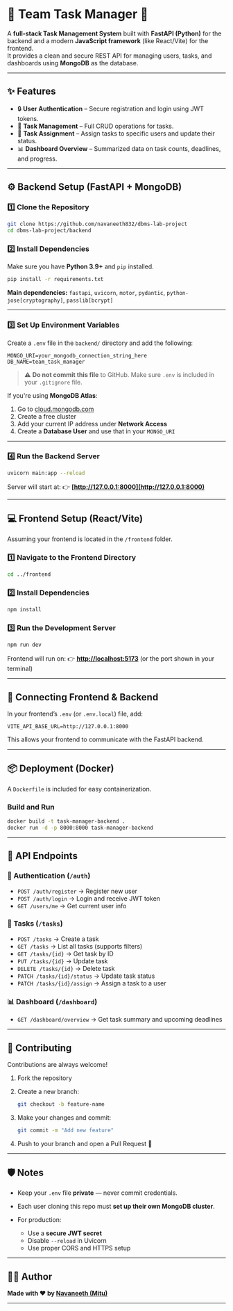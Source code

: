 # 🧠 Team Task Manager 🚀

A **full-stack Task Management System** built with **FastAPI (Python)** for the backend and a modern **JavaScript framework** (like React/Vite) for the frontend.  
It provides a clean and secure REST API for managing users, tasks, and dashboards using **MongoDB** as the database.

---

## ✨ Features

- 🔒 **User Authentication** – Secure registration and login using JWT tokens.  
- 🧾 **Task Management** – Full CRUD operations for tasks.  
- 👥 **Task Assignment** – Assign tasks to specific users and update their status.  
- 📊 **Dashboard Overview** – Summarized data on task counts, deadlines, and progress.  

---

## ⚙️ Backend Setup (FastAPI + MongoDB)

### 1️⃣ Clone the Repository

```bash
git clone https://github.com/navaneeth832/dbms-lab-project
cd dbms-lab-project/backend
````

### 2️⃣ Install Dependencies

Make sure you have **Python 3.9+** and `pip` installed.

```bash
pip install -r requirements.txt
```

**Main dependencies:**
`fastapi`, `uvicorn`, `motor`, `pydantic`, `python-jose[cryptography]`, `passlib[bcrypt]`

---

### 3️⃣ Set Up Environment Variables

Create a `.env` file in the `backend/` directory and add the following:

```env
MONGO_URI=your_mongodb_connection_string_here
DB_NAME=team_task_manager
```

> ⚠️ **Do not commit this file** to GitHub.
> Make sure `.env` is included in your `.gitignore` file.

If you're using **MongoDB Atlas**:

1. Go to [cloud.mongodb.com](https://cloud.mongodb.com)
2. Create a free cluster
3. Add your current IP address under **Network Access**
4. Create a **Database User** and use that in your `MONGO_URI`

---

### 4️⃣ Run the Backend Server

```bash
uvicorn main:app --reload
```

Server will start at:
👉 **[http://127.0.0.1:8000](http://127.0.0.1:8000)**

---

## 💻 Frontend Setup (React/Vite)

Assuming your frontend is located in the `/frontend` folder.

### 1️⃣ Navigate to the Frontend Directory

```bash
cd ../frontend
```

### 2️⃣ Install Dependencies

```bash
npm install
```

### 3️⃣ Run the Development Server

```bash
npm run dev
```

Frontend will run on:
👉 **[http://localhost:5173](http://localhost:5173)** (or the port shown in your terminal)

---

## 🔗 Connecting Frontend & Backend

In your frontend’s `.env` (or `.env.local`) file, add:

```env
VITE_API_BASE_URL=http://127.0.0.1:8000
```

This allows your frontend to communicate with the FastAPI backend.

---

## 📦 Deployment (Docker)

A `Dockerfile` is included for easy containerization.

### Build and Run

```bash
docker build -t task-manager-backend .
docker run -d -p 8000:8000 task-manager-backend
```

---

## 🧠 API Endpoints

### 🔐 Authentication (`/auth`)

* `POST /auth/register` → Register new user
* `POST /auth/login` → Login and receive JWT token
* `GET /users/me` → Get current user info

### 📝 Tasks (`/tasks`)

* `POST /tasks` → Create a task
* `GET /tasks` → List all tasks (supports filters)
* `GET /tasks/{id}` → Get task by ID
* `PUT /tasks/{id}` → Update task
* `DELETE /tasks/{id}` → Delete task
* `PATCH /tasks/{id}/status` → Update task status
* `PATCH /tasks/{id}/assign` → Assign a task to a user

### 📊 Dashboard (`/dashboard`)

* `GET /dashboard/overview` → Get task summary and upcoming deadlines

---

## 🤝 Contributing

Contributions are always welcome!

1. Fork the repository
2. Create a new branch:

   ```bash
   git checkout -b feature-name
   ```
3. Make your changes and commit:

   ```bash
   git commit -m "Add new feature"
   ```
4. Push to your branch and open a Pull Request 🚀

---

## 🛡️ Notes

* Keep your `.env` file **private** — never commit credentials.
* Each user cloning this repo must **set up their own MongoDB cluster**.
* For production:

  * Use a **secure JWT secret**
  * Disable `--reload` in Uvicorn
  * Use proper CORS and HTTPS setup

---

## 👨‍💻 Author

**Made with ❤️ by [Navaneeth (Mitu)](https://github.com/navaneeth832)**

---
